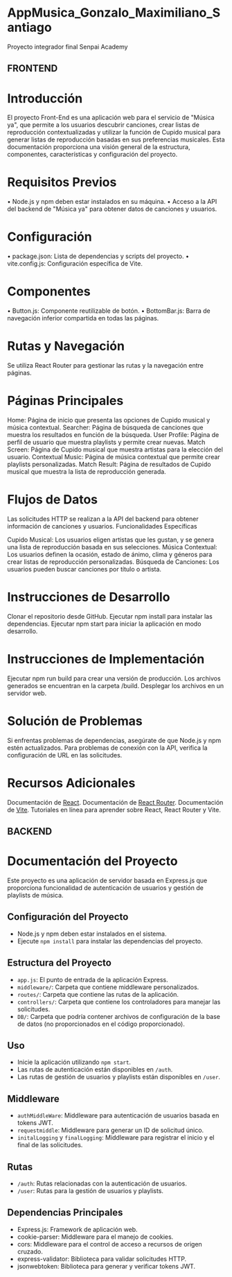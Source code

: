 # AppMusica_Gonzalo_Maximiliano_Santiago
Proyecto integrador final Senpai Academy
## FRONTEND
# Introducción
El proyecto Front-End es una aplicación web para el servicio de "Música ya", que permite a los usuarios descubrir canciones, crear listas de reproducción contextualizadas y utilizar la función de Cupido musical para generar listas de reproducción basadas en sus preferencias musicales. Esta documentación proporciona una visión general de la estructura, componentes, características y configuración del proyecto.

# Requisitos Previos

• Node.js y npm deben estar instalados en su máquina.
• Acceso a la API del backend de "Música ya" para obtener datos de canciones y usuarios.

# Configuración

• package.json: Lista de dependencias y scripts del proyecto.
• vite.config.js: Configuración específica de Vite.

# Componentes

• Button.js: Componente reutilizable de botón.
• BottomBar.js: Barra de navegación inferior compartida en todas las páginas.

# Rutas y Navegación

Se utiliza React Router para gestionar las rutas y la navegación entre páginas.

# Páginas Principales

Home: Página de inicio que presenta las opciones de Cupido musical y música contextual.
Searcher: Página de búsqueda de canciones que muestra los resultados en función de la búsqueda.
User Profile: Página de perfil de usuario que muestra playlists y permite crear nuevas.
Match Screen: Página de Cupido musical que muestra artistas para la elección del usuario.
Contextual Music: Página de música contextual que permite crear playlists personalizadas.
Match Result: Página de resultados de Cupido musical que muestra la lista de reproducción generada.

# Flujos de Datos

Las solicitudes HTTP se realizan a la API del backend para obtener información de canciones y usuarios.
Funcionalidades Específicas

Cupido Musical: Los usuarios eligen artistas que les gustan, y se genera una lista de reproducción basada en sus selecciones.
Música Contextual: Los usuarios definen la ocasión, estado de ánimo, clima y géneros para crear listas de reproducción personalizadas.
Búsqueda de Canciones: Los usuarios pueden buscar canciones por título o artista.

# Instrucciones de Desarrollo

Clonar el repositorio desde GitHub.
Ejecutar npm install para instalar las dependencias.
Ejecutar npm start para iniciar la aplicación en modo desarrollo.

# Instrucciones de Implementación

Ejecutar npm run build para crear una versión de producción.
Los archivos generados se encuentran en la carpeta /build.
Desplegar los archivos en un servidor web.

# Solución de Problemas

Si enfrentas problemas de dependencias, asegúrate de que Node.js y npm estén actualizados.
Para problemas de conexión con la API, verifica la configuración de URL en las solicitudes.

# Recursos Adicionales

Documentación de [React](https://reactjs.org/docs/getting-started.html).
Documentación de [React Router](https://reactrouter.com/web/guides/quick-start).
Documentación de [Vite](https://vitejs.dev/guide/).
Tutoriales en línea para aprender sobre React, React Router y Vite.

## BACKEND
# Documentación del Proyecto

Este proyecto es una aplicación de servidor basada en Express.js que proporciona funcionalidad de autenticación de usuarios y gestión de playlists de música.

## Configuración del Proyecto

- Node.js y npm deben estar instalados en el sistema.
- Ejecute `npm install` para instalar las dependencias del proyecto.

## Estructura del Proyecto

- `app.js`: El punto de entrada de la aplicación Express.
- `middleware/`: Carpeta que contiene middleware personalizados.
- `routes/`: Carpeta que contiene las rutas de la aplicación.
- `controllers/`: Carpeta que contiene los controladores para manejar las solicitudes.
- `DB/`: Carpeta que podría contener archivos de configuración de la base de datos (no proporcionados en el código proporcionado).

## Uso

- Inicie la aplicación utilizando `npm start`.
- Las rutas de autenticación están disponibles en `/auth`.
- Las rutas de gestión de usuarios y playlists están disponibles en `/user`.

## Middleware

- `authMiddleWare`: Middleware para autenticación de usuarios basada en tokens JWT.
- `requestmiddle`: Middleware para generar un ID de solicitud único.
- `initalLogging` y `finalLogging`: Middleware para registrar el inicio y el final de las solicitudes.

## Rutas

- `/auth`: Rutas relacionadas con la autenticación de usuarios.
- `/user`: Rutas para la gestión de usuarios y playlists.

## Dependencias Principales

- Express.js: Framework de aplicación web.
- cookie-parser: Middleware para el manejo de cookies.
- cors: Middleware para el control de acceso a recursos de origen cruzado.
- express-validator: Biblioteca para validar solicitudes HTTP.
- jsonwebtoken: Biblioteca para generar y verificar tokens JWT.
